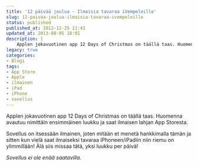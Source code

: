 ```yaml
---
title: '12 päivää joulua - Ilmaisia tavaraa iVempeleille'
slug: 12-paivaa-joulua-ilmaisia-tavaraa-ivempeleille
status: published
published_at: 2012-12-25 11:43
updated_at: 2013-08-05 18:01
description: |
    Applen jokavuotinen app 12 Days of Christmas on täällä taas. Huomenna avautuu nimittäin ensimmäinen luukku ja saat ilmaisen lahjan App Storesta. Sovellus on itsessään ilmainen, joten mitään et menetä hankkimalla tämän ja sitten kun vielä saat ilmaiseksi tavaraa iPhoneen/iPadiin niin riemu on ylimmillään! Älä siis missaa tätä, yksi luukku per päivä! Sovellus ei ole enää… Jatka lukemista 12 päivää joulua – Ilmaisia tavaraa iVempeleille
legacy: true
categories:
- Blogi
tags:
- App Store
- Apple
- ilmainen
- iPad
- iPhone
- sovellus
---
```


<p>Applen jokavuotinen app 12 Days of Christmas on täällä taas. Huomenna avautuu nimittäin ensimmäinen luukku ja saat ilmaisen lahjan App Storesta.</p>
<p>Sovellus on itsessään ilmainen, joten mitään et menetä hankkimalla tämän ja sitten kun vielä saat ilmaiseksi tavaraa iPhoneen/iPadiin niin riemu on ylimmillään! Älä siis missaa tätä, yksi luukku per päivä!</p>
<p><em>Sovellus ei ole enää saatavilla.</em></p>